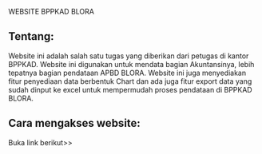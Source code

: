 WEBSITE BPPKAD BLORA

## Tentang: 
Website ini adalah salah satu tugas yang diberikan dari petugas di kantor BPPKAD. Website ini digunakan untuk mendata bagian Akuntansinya, lebih tepatnya bagian pendataan APBD BLORA.
Website ini juga menyediakan fitur penyediaan data berbentuk Chart dan ada juga fitur export data yang sudah dinput ke excel untuk mempermudah proses pendataan di BPPKAD BLORA.

## Cara mengakses website:
Buka link berikut>>  
